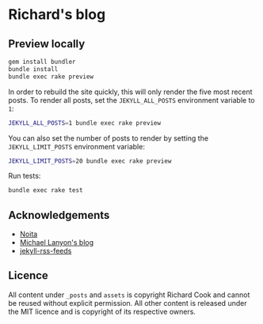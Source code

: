# Richard's blog

## Preview locally

```bash
gem install bundler
bundle install
bundle exec rake preview
```

In order to rebuild the site quickly, this will only render the five most recent posts. To render all posts, set the `JEKYLL_ALL_POSTS` environment variable to `1`:

```bash
JEKYLL_ALL_POSTS=1 bundle exec rake preview
```

You can also set the number of posts to render by setting the `JEKYLL_LIMIT_POSTS` environment variable:

```bash
JEKYLL_LIMIT_POSTS=20 bundle exec rake preview
```

Run tests:

```bash
bundle exec rake test
```

## Acknowledgements

* [Noita][1]
* [Michael Lanyon's blog][2]
* [jekyll-rss-feeds][3]

## Licence

All content under `_posts` and `assets` is copyright Richard Cook and cannot be
reused without explicit permission. All other content is released under the MIT
licence and is copyright of its respective owners.

[1]: https://github.com/penibelst/jekyll-noita
[2]: http://blog.lanyonm.org/
[3]: https://github.com/snaptortoise/jekyll-rss-feeds/


